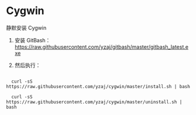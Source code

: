 # Cygwin

静默安装 Cygwin

1. 安装 GitBash：https://raw.githubusercontent.com/yzaj/gitbash/master/gitbash_latest.exe

2. 然后执行：

```shell
  
  curl -sS https://raw.githubusercontent.com/yzaj/cygwin/master/install.sh | bash
  
  curl -sS https://raw.githubusercontent.com/yzaj/cygwin/master/uninstall.sh | bash
  
```
